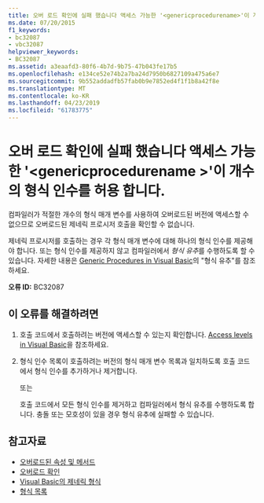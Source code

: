 ```yaml
---
title: 오버 로드 확인에 실패 했습니다 액세스 가능한 '<genericprocedurename>'이 개수의 형식 인수를 허용 합니다.
ms.date: 07/20/2015
f1_keywords:
- bc32087
- vbc32087
helpviewer_keywords:
- BC32087
ms.assetid: a3eaafd3-80f6-4b7d-9b75-47b043fe17b5
ms.openlocfilehash: e134ce52e74b2a7ba24d7950b6827109a475a6e7
ms.sourcegitcommit: 9b552addadfb57fab0b9e7852ed4f1f1b8a42f8e
ms.translationtype: MT
ms.contentlocale: ko-KR
ms.lasthandoff: 04/23/2019
ms.locfileid: "61783775"
---
```

# <a name="overload-resolution-failed-because-no-accessible-genericprocedurename-accepts-this-number-of-type-arguments"></a>오버 로드 확인에 실패 했습니다 액세스 가능한 '\<genericprocedurename >'이 개수의 형식 인수를 허용 합니다.
컴파일러가 적절한 개수의 형식 매개 변수를 사용하여 오버로드된 버전에 액세스할 수 없으므로 오버로드된 제네릭 프로시저 호출을 확인할 수 없습니다.  
  
 제네릭 프로시저를 호출하는 경우 각 형식 매개 변수에 대해 하나의 형식 인수를 제공해야 합니다. 또는 형식 인수를 제공하지 않고 컴파일러에서 *형식 유추*를 수행하도록 할 수 있습니다. 자세한 내용은 [Generic Procedures in Visual Basic](../../visual-basic/programming-guide/language-features/data-types/generic-procedures.md)의 "형식 유추"를 참조하세요.  
  
 **오류 ID:** BC32087  
  
## <a name="to-correct-this-error"></a>이 오류를 해결하려면  
  
1. 호출 코드에서 호출하려는 버전에 액세스할 수 있는지 확인합니다. [Access levels in Visual Basic](../../visual-basic/programming-guide/language-features/declared-elements/access-levels.md)을 참조하세요.  
  
2. 형식 인수 목록이 호출하려는 버전의 형식 매개 변수 목록과 일치하도록 호출 코드에서 형식 인수를 추가하거나 제거합니다.  
  
     또는  
  
     호출 코드에서 모든 형식 인수를 제거하고 컴파일러에서 형식 유추를 수행하도록 합니다. 충돌 또는 모호성이 있을 경우 형식 유추에 실패할 수 있습니다.  
  
## <a name="see-also"></a>참고자료

- [오버로드된 속성 및 메서드](../../visual-basic/programming-guide/language-features/objects-and-classes/overloaded-properties-and-methods.md)
- [오버로드 확인](../../visual-basic/programming-guide/language-features/procedures/overload-resolution.md)
- [Visual Basic의 제네릭 형식](../../visual-basic/programming-guide/language-features/data-types/generic-types.md)
- [형식 목록](../../visual-basic/language-reference/statements/type-list.md)
